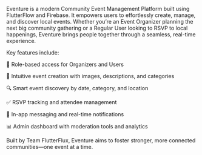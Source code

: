 Eventure is a modern Community Event Management Platform built using FlutterFlow and Firebase. It empowers users to effortlessly create, manage, and discover local events. Whether you’re an Event Organizer planning the next big community gathering or a Regular User looking to RSVP to local happenings, Eventure brings people together through a seamless, real-time experience.

Key features include:

🔐 Role-based access for Organizers and Users

📝 Intuitive event creation with images, descriptions, and categories

🔍 Smart event discovery by date, category, and location

✅ RSVP tracking and attendee management

💬 In-app messaging and real-time notifications

📊 Admin dashboard with moderation tools and analytics

Built by Team FlutterFlux, Eventure aims to foster stronger, more connected communities—one event at a time.
